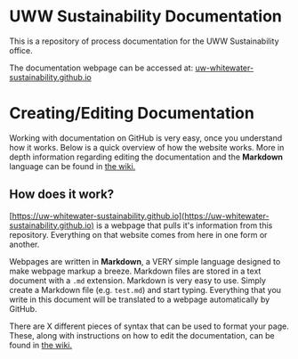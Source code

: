# UWW Sustainability Documentation
This is a repository of process documentation for the UWW Sustainability office.

The documentation webpage can be accessed at:
[uw-whitewater-sustainability.github.io](https://uw-whitewater-sustainability.github.io)

# Creating/Editing Documentation
Working with documentation on GitHub is very easy, once you understand how it works. Below is a quick overview of how the 
website works. More in depth information regarding editing the documentation and the **Markdown** language can be found in [the wiki.](https://github.com/UW-Whitewater-Sustainability/uw-whitewater-sustainability.github.io/wiki)

## How does it work?
[https://uw-whitewater-sustainability.github.io](https://uw-whitewater-sustainability.github.io)
is a webpage that pulls it's information from this repository. Everything on that website comes from here in one form or another.

Webpages are written in **Markdown**, a VERY simple language designed to make webpage markup a breeze. 
Markdown files are stored in a text document with a `.md` extension. Markdown is very easy to use. 
Simply create a Markdown file (e.g. `test.md`) and start typing. Everything that you write in this document 
will be translated to a webpage automatically by GitHub. 

There are X different pieces of syntax that can be used to format your page. These, along with instructions on how to edit the documentation, can be found in [the wiki.](https://github.com/UW-Whitewater-Sustainability/uw-whitewater-sustainability.github.io/wiki)
